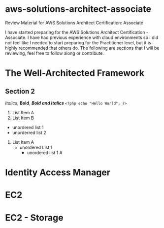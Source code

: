 # aws-solutions-architect-associate
Review Material for AWS Solutions Architect Certification: Associate

I have started preparing for the AWS Solutions Architect Certification - Associate. I have had previous experience with cloud environments so I did not feel like I needed to start preparing for the Practitioner level, but it is highly recommended that others do. The following are sections that I will be reviewing, feel free to follow along or contribute.

# The Well-Architected Framework
## Section 2
*Italics*, **Bold**, ***Bold and Italics***
``<?php echo "Hello World"; ?>``
1. List Item A
2. List Item B

- unordered list 1
- unorderred list 2

1. List Item A
    - unordered List 1
        - unordered list 1 A

# Identity Access Manager
# EC2
# EC2 - Storage